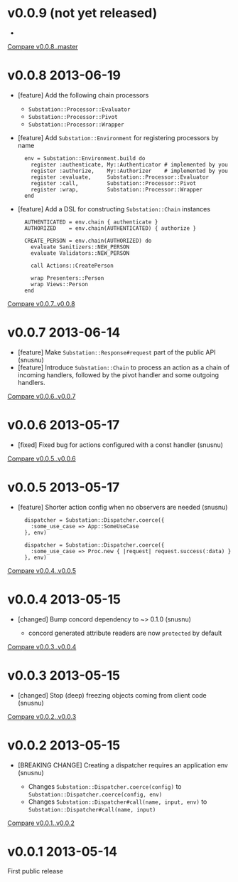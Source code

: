 # v0.0.9 (not yet released)

*

[Compare v0.0.8..master](https://github.com/snusnu/substation/compare/v0.0.8...master)

# v0.0.8 2013-06-19

* [feature] Add the following chain processors
  * `Substation::Processor::Evaluator`
  * `Substation::Processor::Pivot`
  * `Substation::Processor::Wrapper`

* [feature] Add `Substation::Environment` for registering processors by name

        env = Substation::Environment.build do
          register :authenticate, My::Authenticator # implemented by you
          register :authorize,    My::Authorizer    # implemented by you
          register :evaluate,     Substation::Processor::Evaluator
          register :call,         Substation::Processor::Pivot
          register :wrap,         Substation::Processor::Wrapper
        end

* [feature] Add a DSL for constructing `Substation::Chain` instances

        AUTHENTICATED = env.chain { authenticate }
        AUTHORIZED    = env.chain(AUTHENTICATED) { authorize }

        CREATE_PERSON = env.chain(AUTHORIZED) do
          evaluate Sanitizers::NEW_PERSON
          evaluate Validators::NEW_PERSON

          call Actions::CreatePerson

          wrap Presenters::Person
          wrap Views::Person
        end

[Compare v0.0.7..v0.0.8](https://github.com/snusnu/substation/compare/v0.0.7...v0.0.8)

# v0.0.7 2013-06-14

* [feature] Make `Substation::Response#request` part of the public API (snusnu)
* [feature] Introduce `Substation::Chain` to process an action as a chain of
            incoming handlers, followed by the pivot handler and some outgoing
            handlers.

[Compare v0.0.6..v0.0.7](https://github.com/snusnu/substation/compare/v0.0.6...v0.0.7)

# v0.0.6 2013-05-17

* [fixed] Fixed bug for actions configured with a const handler (snusnu)

[Compare v0.0.5..v0.0.6](https://github.com/snusnu/substation/compare/v0.0.5...v0.0.6)

# v0.0.5 2013-05-17

* [feature] Shorter action config when no observers are needed (snusnu)

        dispatcher = Substation::Dispatcher.coerce({
          :some_use_case => App::SomeUseCase
        }, env)

        dispatcher = Substation::Dispatcher.coerce({
          :some_use_case => Proc.new { |request| request.success(:data) }
        }, env)

[Compare v0.0.4..v0.0.5](https://github.com/snusnu/substation/compare/v0.0.4...v0.0.5)

# v0.0.4 2013-05-15

* [changed] Bump concord dependency to ~> 0.1.0 (snusnu)

  * concord generated attribute readers are now `protected` by default

[Compare v0.0.3..v0.0.4](https://github.com/snusnu/substation/compare/v0.0.3...v0.0.4)

# v0.0.3 2013-05-15

* [changed] Stop (deep) freezing objects coming from client code (snusnu)

[Compare v0.0.2..v0.0.3](https://github.com/snusnu/substation/compare/v0.0.2...v0.0.3)

# v0.0.2 2013-05-15

* [BREAKING CHANGE] Creating a dispatcher requires an application env (snusnu)

  * Changes `Substation::Dispatcher.coerce(config)` to `Substation::Dispatcher.coerce(config, env)`
  * Changes `Substation::Dispatcher#call(name, input, env)` to `Substation::Dispatcher#call(name, input)`

[Compare v0.0.1..v0.0.2](https://github.com/snusnu/substation/compare/v0.0.1...v0.0.2)

# v0.0.1 2013-05-14

First public release
